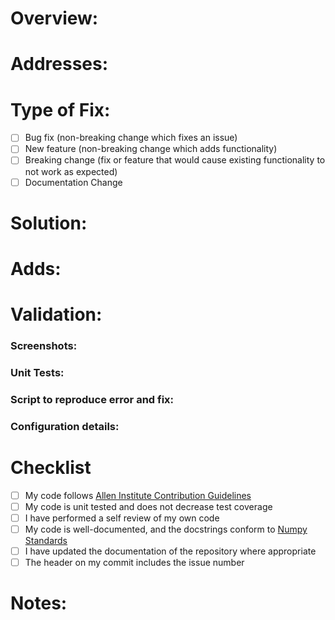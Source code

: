 <!--Thank you for contributing to AllenSDK, your work and time will help to
advance open science! For full contribution guidelines check out our
guide on GitHub here, https://github.com/AllenInstitute/AllenSDK/blob/master/CONTRIBUTING.md-->

# Overview:
<!-- Give a brief overview of the issue you are solving. Succinctly
explain the GitHub issue you are addressing and the underlying problem
of the ticket
example: 
Science team is not able to load max or avg projections for experiment
session #blah. A image cannot be created because input pixel
resolution is (0,0). It was found through investigation that the
experiment database query was returning a 0 pixel resolution for this
experiment.-->

# Addresses:
<!-- Add a link to the issue on Github board
example: 
Addresses issue [#1234](git_hub_ticket_url)-->

# Type of Fix:
<!--Chose One-->
- [ ] Bug fix (non-breaking change which fixes an issue)
- [ ] New feature (non-breaking change which adds functionality)
- [ ] Breaking change (fix or feature that would cause existing
      functionality to not work as expected)
- [ ] Documentation Change

# Solution:
<!-- Outline your solution to the previously described issue and
underlying cause. This section should include a brief description of
your proposed solution and how it addresses the cause of the ticket
example:
Solution to this problem is to update the value of the pixel resolution
to a default x if pixel resolution is database pixel resolution =0. This
will address the underlying problem by providing a fallback value if
the data is not available. A downfall is if default resolution is disparate
from actual resolution that wasn't saved, images might appear very distorted.
An alternative solution is to update the database to cover the missing 
experiment resolutions.-->

# Adds:
<!-- Include a bulleted list or check box list of the implemented changes
in brief, as well as the addition of supplementary materials(unit tests,
integration tests, etc
example:
- Check for 0 pixel resolution coming from LIMs
- Assignment of default value of x in case of zero return
- Unit tests for the resolution gettr function to test for various edge cases
-->

# Validation:
<!-- Describe how you have validated that your solution addresses the
root cause of the ticket. What have you done to ensure that your
addition is bug free and works as expected. Please provide specific
instructions so we can reproduce and list any relevant details about
your configuration
example:
- Screenshot of max projection from failing session
- Screenshot of avg projection from failing session
- Screenshot of passing unit tests
- Description of unit test cases
- Attached script to create max and avg projections of behavior session
- Windows 10.x.x.x, Surface Book 2 baseline, Conda Version 1.x.x-->
### Screenshots:
### Unit Tests:
### Script to reproduce error and fix:
### Configuration details:

# Checklist
- [ ] My code follows
      [Allen Institute Contribution Guidelines](https://github.com/AllenInstitute/AllenSDK/blob/master/CONTRIBUTING.md)
- [ ] My code is unit tested and does not decrease test coverage
- [ ] I have performed a self review of my own code
- [ ] My code is well-documented, and the docstrings conform to
      [Numpy Standards](https://numpydoc.readthedocs.io/en/latest/format.html)
- [ ] I have updated the documentation of the repository where
      appropriate
- [ ] The header on my commit includes the issue number

# Notes:
<!-- Use this section to add anything you think worth mentioning to the
reader of the issue
example:
I noticed that values from the database query for pixel resolution are returning zero
I have made a new issue to address this error at #5678. I believe this is an 
error as all sessions should have a pixel resolution.-->
